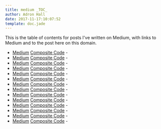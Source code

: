 ```yaml
---
title: medium _TOC_
author: Adron Hall
date: 2017-11-17:10:07:52
template: doc.jade
---
```

This is the table of contents for posts I've written on Medium, with links to Medium and to the post here on this domain.

* [Medium]() [Composite Code]() -
* [Medium]() [Composite Code]() -
* [Medium]() [Composite Code]() -
* [Medium]() [Composite Code]() -
* [Medium]() [Composite Code]() -
* [Medium]() [Composite Code]() -
* [Medium]() [Composite Code]() -
* [Medium]() [Composite Code]() -
* [Medium]() [Composite Code]() -
* [Medium]() [Composite Code]() -
* [Medium]() [Composite Code]() -
* [Medium]() [Composite Code]() -
* [Medium]() [Composite Code]() -
* [Medium]() [Composite Code]() -
